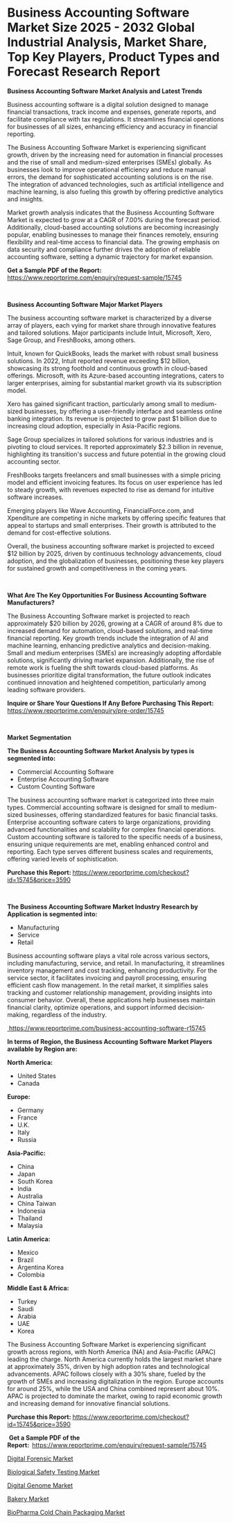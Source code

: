 <p><h1>Business Accounting Software Market Size 2025 - 2032 Global Industrial Analysis, Market Share, Top Key Players, Product Types and Forecast Research Report</h1></p><p><strong>Business Accounting Software Market Analysis and Latest Trends</strong></p>
<p><p>Business accounting software is a digital solution designed to manage financial transactions, track income and expenses, generate reports, and facilitate compliance with tax regulations. It streamlines financial operations for businesses of all sizes, enhancing efficiency and accuracy in financial reporting.</p><p>The Business Accounting Software Market is experiencing significant growth, driven by the increasing need for automation in financial processes and the rise of small and medium-sized enterprises (SMEs) globally. As businesses look to improve operational efficiency and reduce manual errors, the demand for sophisticated accounting solutions is on the rise. The integration of advanced technologies, such as artificial intelligence and machine learning, is also fueling this growth by offering predictive analytics and insights.</p><p>Market growth analysis indicates that the Business Accounting Software Market is expected to grow at a CAGR of 7.00% during the forecast period. Additionally, cloud-based accounting solutions are becoming increasingly popular, enabling businesses to manage their finances remotely, ensuring flexibility and real-time access to financial data. The growing emphasis on data security and compliance further drives the adoption of reliable accounting software, setting a dynamic trajectory for market expansion.</p></p>
<p><strong>Get a Sample PDF of the Report:&nbsp;</strong> <a href="https://www.reportprime.com/enquiry/request-sample/15745?utm_campaign=1097&utm_medium=2&utm_source=Github&utm_content=ia&utm_term=20032025&utm_id=business-accounting-software">https://www.reportprime.com/enquiry/request-sample/15745</a></p>
<p>&nbsp;</p>
<p><strong>Business Accounting Software Major Market Players</strong></p>
<p><p>The business accounting software market is characterized by a diverse array of players, each vying for market share through innovative features and tailored solutions. Major participants include Intuit, Microsoft, Xero, Sage Group, and FreshBooks, among others. </p><p>Intuit, known for QuickBooks, leads the market with robust small business solutions. In 2022, Intuit reported revenue exceeding $12 billion, showcasing its strong foothold and continuous growth in cloud-based offerings. Microsoft, with its Azure-based accounting integrations, caters to larger enterprises, aiming for substantial market growth via its subscription model.</p><p>Xero has gained significant traction, particularly among small to medium-sized businesses, by offering a user-friendly interface and seamless online banking integration. Its revenue is projected to grow past $1 billion due to increasing cloud adoption, especially in Asia-Pacific regions.</p><p>Sage Group specializes in tailored solutions for various industries and is pivoting to cloud services. It reported approximately $2.3 billion in revenue, highlighting its transition's success and future potential in the growing cloud accounting sector.</p><p>FreshBooks targets freelancers and small businesses with a simple pricing model and efficient invoicing features. Its focus on user experience has led to steady growth, with revenues expected to rise as demand for intuitive software increases.</p><p>Emerging players like Wave Accounting, FinancialForce.com, and Xpenditure are competing in niche markets by offering specific features that appeal to startups and small enterprises. Their growth is attributed to the demand for cost-effective solutions.</p><p>Overall, the business accounting software market is projected to exceed $12 billion by 2025, driven by continuous technology advancements, cloud adoption, and the globalization of businesses, positioning these key players for sustained growth and competitiveness in the coming years.</p></p>
<p>&nbsp;</p>
<p><strong>What Are The Key Opportunities For Business Accounting Software Manufacturers?</strong></p>
<p><p>The Business Accounting Software market is projected to reach approximately $20 billion by 2026, growing at a CAGR of around 8% due to increased demand for automation, cloud-based solutions, and real-time financial reporting. Key growth trends include the integration of AI and machine learning, enhancing predictive analytics and decision-making. Small and medium enterprises (SMEs) are increasingly adopting affordable solutions, significantly driving market expansion. Additionally, the rise of remote work is fueling the shift towards cloud-based platforms. As businesses prioritize digital transformation, the future outlook indicates continued innovation and heightened competition, particularly among leading software providers.</p></p>
<p><strong>Inquire or Share Your Questions If Any Before Purchasing This Report:</strong> <a href="https://www.reportprime.com/enquiry/pre-order/15745?utm_campaign=1097&utm_medium=2&utm_source=Github&utm_content=ia&utm_term=20032025&utm_id=business-accounting-software">https://www.reportprime.com/enquiry/pre-order/15745</a></p>
<p>&nbsp;</p>
<p><strong>Market Segmentation</strong></p>
<p><strong>The Business Accounting Software Market Analysis by types is segmented into:</strong></p>
<p><ul><li>Commercial Accounting Software</li><li>Enterprise Accounting Software</li><li>Custom Counting Software</li></ul></p>
<p><p>The business accounting software market is categorized into three main types. Commercial accounting software is designed for small to medium-sized businesses, offering standardized features for basic financial tasks. Enterprise accounting software caters to large organizations, providing advanced functionalities and scalability for complex financial operations. Custom accounting software is tailored to the specific needs of a business, ensuring unique requirements are met, enabling enhanced control and reporting. Each type serves different business scales and requirements, offering varied levels of sophistication.</p></p>
<p><strong>Purchase this Report:&nbsp;</strong><a href="https://www.reportprime.com/checkout?id=15745&price=3590&utm_campaign=1097&utm_medium=2&utm_source=Github&utm_content=ia&utm_term=20032025&utm_id=business-accounting-software">https://www.reportprime.com/checkout?id=15745&price=3590</a></p>
<p>&nbsp;</p>
<p><strong>The Business Accounting Software Market Industry Research by Application is segmented into:</strong></p>
<p><ul><li>Manufacturing</li><li>Service</li><li>Retail</li></ul></p>
<p><p>Business accounting software plays a vital role across various sectors, including manufacturing, service, and retail. In manufacturing, it streamlines inventory management and cost tracking, enhancing productivity. For the service sector, it facilitates invoicing and payroll processing, ensuring efficient cash flow management. In the retail market, it simplifies sales tracking and customer relationship management, providing insights into consumer behavior. Overall, these applications help businesses maintain financial clarity, optimize operations, and support informed decision-making, regardless of the industry.</p></p>
<p><a href="https://www.reportprime.com/business-accounting-software-r15745?utm_campaign=1097&utm_medium=2&utm_source=Github&utm_content=ia&utm_term=20032025&utm_id=business-accounting-software">&nbsp;https://www.reportprime.com/business-accounting-software-r15745</a></p>
<p><strong>In terms of Region, the Business Accounting Software Market Players available by Region are:</strong></p>
<p>
    <p> <strong> North America: </strong>
        <ul>
            <li>United States</li>
            <li>Canada</li>
        </ul>
        </p> 
    <p> <strong> Europe: </strong>
        <ul>
            <li>Germany</li>
            <li>France</li>
            <li>U.K.</li>
            <li>Italy</li>
            <li>Russia</li>
        </ul>
        </p> 
    <p> <strong> Asia-Pacific: </strong>
        <ul>
            <li>China</li>
            <li>Japan</li>
            <li>South Korea</li>
            <li>India</li>
            <li>Australia</li>
            <li>China Taiwan</li>
            <li>Indonesia</li>
            <li>Thailand</li>
            <li>Malaysia</li>
        </ul>
        </p> 
    <p> <strong> Latin America: </strong>
        <ul>
            <li>Mexico</li>
            <li>Brazil</li>
            <li>Argentina Korea</li>
            <li>Colombia</li>
        </ul>
        </p> 
    <p> <strong> Middle East & Africa: </strong>
        <ul>
            <li>Turkey</li>
            <li>Saudi</li>
            <li>Arabia</li>
            <li>UAE</li>
            <li>Korea</li>
        </ul>
    </p>
    </p>
<p><p>The Business Accounting Software Market is experiencing significant growth across regions, with North America (NA) and Asia-Pacific (APAC) leading the charge. North America currently holds the largest market share at approximately 35%, driven by high adoption rates and technological advancements. APAC follows closely with a 30% share, fueled by the growth of SMEs and increasing digitalization in the region. Europe accounts for around 25%, while the USA and China combined represent about 10%. APAC is projected to dominate the market, owing to rapid economic growth and increasing demand for innovative financial solutions.</p></p>
<p><strong>Purchase this Report: </strong><a href="https://www.reportprime.com/checkout?id=15745&price=3590&utm_campaign=1097&utm_medium=2&utm_source=Github&utm_content=ia&utm_term=20032025&utm_id=business-accounting-software">https://www.reportprime.com/checkout?id=15745&price=3590</a></p>
<p>&nbsp;<strong>Get a Sample PDF of the Report:&nbsp;&nbsp;</strong><a href="https://www.reportprime.com/enquiry/request-sample/15745?utm_campaign=1097&utm_medium=2&utm_source=Github&utm_content=ia&utm_term=20032025&utm_id=business-accounting-software">https://www.reportprime.com/enquiry/request-sample/15745</a></p>
<p><strong></strong></p>
<p><p><a href="https://github.com/hammelximalschid/Market-Research-Report-List-1/blob/main/digital-forensic-market.md?utm_campaign=1097&utm_medium=2&utm_source=Github&utm_content=ia&utm_term=20032025&utm_id=business-accounting-software">Digital Forensic Market</a></p><p><a href="https://github.com/lashaunm5st/Market-Research-Report-List-1/blob/main/biological-safety-testing-market.md?utm_campaign=1097&utm_medium=2&utm_source=Github&utm_content=ia&utm_term=20032025&utm_id=business-accounting-software">Biological Safety Testing Market</a></p><p><a href="https://github.com/antonioc6hal/Market-Research-Report-List-1/blob/main/digital-genome-market.md?utm_campaign=1097&utm_medium=2&utm_source=Github&utm_content=ia&utm_term=20032025&utm_id=business-accounting-software">Digital Genome Market</a></p><p><a href="https://github.com/osbornrdaflalo/Market-Research-Report-List-1/blob/main/bakery-market.md?utm_campaign=1097&utm_medium=2&utm_source=Github&utm_content=ia&utm_term=20032025&utm_id=business-accounting-software">Bakery Market</a></p><p><a href="https://github.com/kimberjam0i/Market-Research-Report-List-1/blob/main/biopharma-cold-chain-packaging-market.md?utm_campaign=1097&utm_medium=2&utm_source=Github&utm_content=ia&utm_term=20032025&utm_id=business-accounting-software">BioPharma Cold Chain Packaging Market</a></p></p>